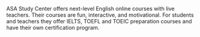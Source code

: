 ASA Study Center offers next-level English online courses with live teachers. Their courses are fun, interactive, and motivational. For students and teachers they offer IELTS, TOEFL and TOEIC preparation courses and have their own certification program.
